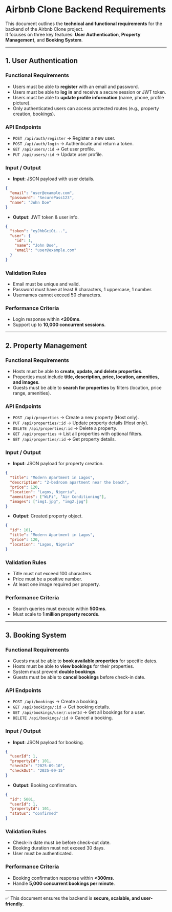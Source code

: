 # Airbnb Clone Backend Requirements

This document outlines the **technical and functional requirements** for the backend of the Airbnb Clone project.  
It focuses on three key features: **User Authentication**, **Property Management**, and **Booking System**.

---

## 1. User Authentication

### Functional Requirements
- Users must be able to **register** with an email and password.
- Users must be able to **log in** and receive a secure session or JWT token.
- Users must be able to **update profile information** (name, phone, profile picture).
- Only authenticated users can access protected routes (e.g., property creation, bookings).

### API Endpoints
- `POST /api/auth/register` → Register a new user.
- `POST /api/auth/login` → Authenticate and return a token.
- `GET /api/users/:id` → Get user profile.
- `PUT /api/users/:id` → Update user profile.

### Input / Output
- **Input**: JSON payload with user details.
```json
{
  "email": "user@example.com",
  "password": "SecurePass123",
  "name": "John Doe"
}
```
- **Output**: JWT token & user info.
```json
{
  "token": "eyJhbGciOi...",
  "user": {
    "id": 1,
    "name": "John Doe",
    "email": "user@example.com"
  }
}
```

### Validation Rules
- Email must be unique and valid.
- Password must have at least 8 characters, 1 uppercase, 1 number.
- Usernames cannot exceed 50 characters.

### Performance Criteria
- Login response within **<200ms**.
- Support up to **10,000 concurrent sessions**.

---

## 2. Property Management

### Functional Requirements
- Hosts must be able to **create, update, and delete properties**.
- Properties must include **title, description, price, location, amenities, and images**.
- Guests must be able to **search for properties** by filters (location, price range, amenities).

### API Endpoints
- `POST /api/properties` → Create a new property (Host only).
- `PUT /api/properties/:id` → Update property details (Host only).
- `DELETE /api/properties/:id` → Delete a property.
- `GET /api/properties` → List all properties with optional filters.
- `GET /api/properties/:id` → Get property details.

### Input / Output
- **Input**: JSON payload for property creation.
```json
{
  "title": "Modern Apartment in Lagos",
  "description": "2-bedroom apartment near the beach",
  "price": 120,
  "location": "Lagos, Nigeria",
  "amenities": ["WiFi", "Air Conditioning"],
  "images": ["img1.jpg", "img2.jpg"]
}
```
- **Output**: Created property object.
```json
{
  "id": 101,
  "title": "Modern Apartment in Lagos",
  "price": 120,
  "location": "Lagos, Nigeria"
}
```

### Validation Rules
- Title must not exceed 100 characters.
- Price must be a positive number.
- At least one image required per property.

### Performance Criteria
- Search queries must execute within **500ms**.
- Must scale to **1 million property records**.

---

## 3. Booking System

### Functional Requirements
- Guests must be able to **book available properties** for specific dates.
- Hosts must be able to **view bookings** for their properties.
- System must prevent **double bookings**.
- Guests must be able to **cancel bookings** before check-in date.

### API Endpoints
- `POST /api/bookings` → Create a booking.
- `GET /api/bookings/:id` → Get booking details.
- `GET /api/bookings/user/:userId` → Get all bookings for a user.
- `DELETE /api/bookings/:id` → Cancel a booking.

### Input / Output
- **Input**: JSON payload for booking.
```json
{
  "userId": 1,
  "propertyId": 101,
  "checkIn": "2025-09-10",
  "checkOut": "2025-09-15"
}
```
- **Output**: Booking confirmation.
```json
{
  "id": 5001,
  "userId": 1,
  "propertyId": 101,
  "status": "confirmed"
}
```

### Validation Rules
- Check-in date must be before check-out date.
- Booking duration must not exceed 30 days.
- User must be authenticated.

### Performance Criteria
- Booking confirmation response within **<300ms**.
- Handle **5,000 concurrent bookings per minute**.

---

✅ This document ensures the backend is **secure, scalable, and user-friendly**.
